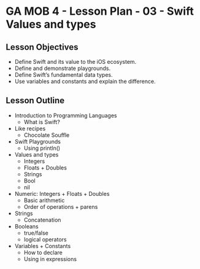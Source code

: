 # GA MOB 4 - Lesson Plan - 03 - Swift Values and types


## Lesson Objectives

* Define Swift and its value to the iOS ecosystem.
* Define and demonstrate playgrounds.
* Define Swift’s fundamental data types.
* Use variables and constants and explain the difference.


## Lesson Outline

* Introduction to Programming Languages
    * What is Swift?
* Like recipes
    * Chocolate Souffle
* Swift Playgrounds
    * Using println()
* Values and types
    * Integers
    * Floats + Doubles
    * Strings
    * Bool
    * nil
* Numeric: Integers + Floats + Doubles
    * Basic arithmetic
    * Order of operations + parens
* Strings
    * Concatenation
* Booleans
    * true/false
    * logical operators
* Variables + Constants
    * How to declare
    * Using in expressions
